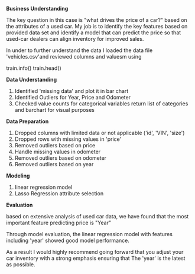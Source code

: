**Business Understanding**

The key question in this case is "what drives the price of a car?" based on the attributes of a used car. My job is to identify the key features based on provided data set and identify a model that can predict the price so that used-car dealers can align inventory for improved sales.

In under to further understand the data I loaded the data file 'vehicles.csv'and reviewed columns and valuesm using

train.info()
train.head()

**Data Understanding**

1. Identified 'missing data' and plot it in bar chart
2. Identified Outliers for Year, Price and Odometer
3. Checked value counts for categorical variables return list of categories and barchart for visual purposes

**Data Preparation**

1. Dropped columns with limited data or not applicable ('id', 'VIN', 'size')
2. Dropped rows with missing values in 'price'
3. Removed outliers based on price
4. Handle missing values in odometer
5. Removed outliers based on odometer
6. Removed outliers based on year

**Modeling**

1. linear regression model
2. Lasso Regression attribute selection

**Evaluation**

based on extensive analysis of used car data, we have found that the most important feature predicting price is "Year"

Through model evaluation, the linear regression model with features including 'year' showed good model performance.

As a result I would highly recommend going forward that you adjust your car inventory with a strong emphasis ensuring that The 'year' is the latest as possible.
